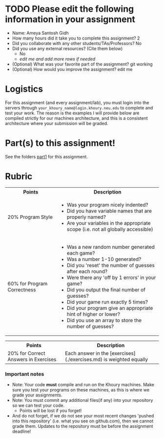 # TODO Please edit the following information in your assignment

- Name: Ameya Santosh Gidh
- How many hours did it take you to complete this assignment? 2
- Did you collaborate with any other students/TAs/Professors? No
- Did you use any external resources? (Cite them below)
  - No
  - *edit me and add more rows if needed*
- (Optional) What was your favorite part of the assignment? git working
- (Optional) How would you improve the assignment? edit me

# Logistics

For this assignment (and every assignment/lab), you must login into the servers through `your_khoury_name@login.khoury.neu.edu` to complete and test your work. The reason is the examples I will provide below are compiled strictly for our machines architecture, and this is a consistent architecture where your submission will be graded.

# Part(s) to this assignment!

See the folders [part1](./part1/) for this assignment.


# Rubric

 <table>
  <tbody>
    <tr>
      <th>Points</th>
      <th align="center">Description</th>
    </tr>
    <tr>
      <td>20% Program Style</td>
      <td align="left"><ul><li>Was your program nicely indented?</li><li>Did you have variable names that are properly named?</li><li>Are your variables in the appropriate scope (i.e. not all globally accessible)</li></ul></td>
    </tr>
     <tr>
      <td>60% for Program Correctness</td>
       <td align="left"><ul><li>Was a new random number generated each game?</li><li>Was a number 1-10 generated?</li><li>Did you 'reset' the number of guesses after each round?</li><li>Were there any 'off by 1 errors' in your game?</li><li>Did you output the final number of guesses?</li><li>Did your game run exactly 5 times?</li><li>Did your program give an appropriate hint of higher or lower?</li><li>Did you use an array to store the number of guesses?</li></ul></td>
    </tr>
  </tbody>
</table>

 <table>
  <tbody>
    <tr>
      <th>Points</th>
      <th align="center">Description</th>
    </tr>
     <tr>
      <td>20% for Correct Answers in Exercises</td>
      <td align="left">Each answer in the [exercises](./exercises.md) is weighted equally</td>
    </tr>
  </tbody>
</table>


### Important notes

* Note: Your code **must** compile and run on the Khoury machines. Make sure you test your programs on these machines, as this is where we grade your assignments.
* Note: You must commit any additional files(if any) into your repository so we can test your code.
  * Points will be lost if you forget!
* And do not forget, if we do not see your most recent changes 'pushed into this repository' (i.e. what you see on github.com), then we cannot grade them. Updates to the repository must be before the assignment deadline!
